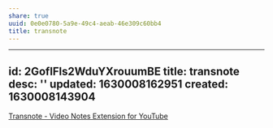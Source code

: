 ```yaml
---
share: true
uuid: 0e0e0780-5a9e-49c4-aeab-46e309c60bb4
title: transnote
---
```

---
id: 2GofIFls2WduYXrouumBE
title: transnote
desc: ''
updated: 1630008162951
created: 1630008143904
---

[Transnote - Video Notes Extension for YouTube](https://www.transnote.co/)
